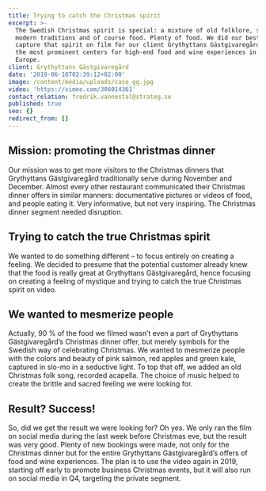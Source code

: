 ```yaml
---
title: Trying to catch the Christmas spirit
excerpt: >-
  The Swedish Christmas spirit is special: a mixture of old folklore, some
  modern traditions and of course food. Plenty of food. We did our best to
  capture that spirit on film for our client Grythyttans Gästgivaregård, one of
  the most prominent centers for high-end food and wine experiences in Northern
  Europe.
client: Grythyttans Gästgivaregård
date: '2019-06-10T02:39:12+02:00'
image: /content/media/uploads/case_gg.jpg
video: 'https://vimeo.com/306014361'
contact_relation: fredrik.vannestal@strateg.se
published: true
seo: {}
redirect_from: []
---
```

## Mission: promoting the Christmas dinner

Our mission was to get more visitors to the Christmas dinners that Grythyttans Gästgivaregård traditionally serve during November and December. Almost every other restaurant communicated their Christmas dinner offers in similar manners: documentative pictures or videos of food, and people eating it. Very informative, but not very inspiring. The Christmas dinner segment needed disruption.



## Trying to catch the true Christmas spirit

We wanted to do something different – to focus entirely on creating a feeling. We decided to presume that the potential customer already knew that the food is really great at Grythyttans Gästgivaregård, hence focusing on creating a feeling of mystique and trying to catch the true Christmas spirit on video. 



## We wanted to mesmerize people

Actually, 90 % of the food we filmed wasn’t even a part of Grythyttans Gästgivaregård’s Christmas dinner offer, but merely symbols for the Swedish way of celebrating Christmas. We wanted to mesmerize people with the colors and beauty of pink salmon, red apples and green kale, captured in slo-mo in a seductive light. To top that off, we added an old Christmas folk song, recorded acapella. The choice of music helped to create the brittle and sacred feeling we were looking for.



## Result? Success!

So, did we get the result we were looking for? Oh yes. We only ran the film on social media during the last week before Christmas eve, but the result was very good. Plenty of new bookings were made, not only for the Christmas dinner but for the entire Grythyttans Gästgivaregård’s offers of food and wine experiences. The plan is to use the video again in 2019, starting off early to promote business Christmas events, but it will also run on social media in Q4, targeting the private segment.
